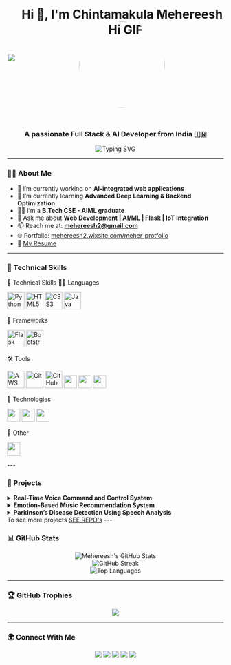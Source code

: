 <h1 align="center" style="display: flex; justify-content: center; align-items: center; gap: 15px;">
<p align="center">
  <img src="https://profile-counter.glitch.me/mehereesh/count.svg?" />
</p>

  <span>Hi 👋, I'm Chintamakula Mehereesh</span>
  <br>
  <img src="https://media.giphy.com/media/v1.Y2lkPTc5MGI3NjExdmxiaGVwczA3Nm05MzhhaDdha2Nqd3F0dHlwd3RyM3FxaTM2cDNuNSZlcD12MV9naWZzX3NlYXJjaCZjdD1n/noyBeNjH4nbtXV5ZLA/giphy.gif" alt="Hi GIF" width="200" style="border-radius: 50%;" />
</h1>

<h3 align="center">A passionate Full Stack & AI Developer from India 🇮🇳</h3>

<p align="center">
  <img src="https://readme-typing-svg.demolab.com?font=Fira+Code&size=22&pause=1000&color=0AFFB8&center=true&vCenter=true&width=435&lines=Web+Developer;AI+%2F+ML+Engineer;Python+%7C+PHP+%7C+Flask+Expert;Passionate+about+Building+Smart+Apps" alt="Typing SVG" />
</p>

---

### 👨‍💻 About Me

- 🔭 I’m currently working on **AI-integrated web applications**
- 🌱 I’m currently learning **Advanced Deep Learning & Backend Optimization**
- 👨‍🎓 I’m a **B.Tech CSE - AIML graduate**
- 💬 Ask me about **Web Development | AI/ML | Flask | IoT Integration**
- 📫 Reach me at: **mehereesh2@gmail.com**
- 🌐 Portfolio: [mehereesh2.wixsite.com/meher-protfolio](https://mehereesh2.wixsite.com/meher-protfolio)
- 📄 [My Resume](https://drive.google.com/file/d/1b-rtsY7K2RzBYG_kA-yfRpJqv7B3n3zH/view?usp=drivesdk)

---

### 🚀 Technical Skills
🚀 Technical Skills
🧑‍💻 Languages
<p> <img src="https://cdn.jsdelivr.net/gh/devicons/devicon/icons/python/python-original.svg" width="40" alt="Python" /> <img src="https://cdn.jsdelivr.net/gh/devicons/devicon/icons/html5/html5-original.svg" width="40" alt="HTML5" /> <img src="https://cdn.jsdelivr.net/gh/devicons/devicon/icons/css3/css3-original.svg" width="40" alt="CSS3" /> <img src="https://cdn.jsdelivr.net/gh/devicons/devicon/icons/java/java-original.svg" width="40" alt="Java" /> </p>
🧱 Frameworks
<p> <img src="https://cdn.jsdelivr.net/gh/devicons/devicon/icons/flask/flask-original.svg" width="40" alt="Flask" /> <img src="https://cdn.jsdelivr.net/gh/devicons/devicon/icons/bootstrap/bootstrap-original.svg" width="40" alt="Bootstrap" /> </p>
🛠 Tools
<p>  <img src="https://cdn.jsdelivr.net/gh/devicons/devicon@latest/icons/amazonwebservices/amazonwebservices-original-wordmark.svg"  width="40" alt="AWS" /> <img src="https://cdn.jsdelivr.net/gh/devicons/devicon/icons/git/git-original.svg" width="40" alt="Git" /> <img src="https://cdn.jsdelivr.net/gh/devicons/devicon/icons/github/github-original.svg" width="40" alt="GitHub" /> <img src="https://img.shields.io/badge/WIX-000000?style=for-the-badge&logo=wix&logoColor=white" height="30" /> <img src="https://img.shields.io/badge/Adobe%20Photoshop-31A8FF?style=for-the-badge&logo=Adobe-Photoshop&logoColor=white" height="30" /> <img src="https://img.shields.io/badge/Onshape-1B5FAA?style=for-the-badge&logo=Onshape&logoColor=white" height="30" /> </p>
🧠 Technologies
<p> <img src="https://img.shields.io/badge/Machine%20Learning-00599C?style=for-the-badge&logo=scikit-learn&logoColor=white" height="30" /> <img src="https://img.shields.io/badge/Artificial%20Intelligence-272727?style=for-the-badge&logo=OpenAI&logoColor=white" height="30" /> <img src="https://img.shields.io/badge/Prompt%20Engineering-6A1B9A?style=for-the-badge&logo=openai&logoColor=white" height="30" /> </p>
🎨 Other
<p> <img src="https://img.shields.io/badge/Poster%20Designing-E91E63?style=for-the-badge&logo=canva&logoColor=white" height="30" /> </p>
---

### 📁 Projects

<details>
  <summary><b>Real-Time Voice Command and Control System</b></summary>

  - Developed a system with **Flask backend** and **Web Speech API frontend** for real-time voice interactions.  
  - Achieved **92% command accuracy** and **1.2s average response time**.  
  - Built with **HTML, CSS** for UI and integrated **Python command processing**.  
  - Implemented robust error handling and continuous recognition.
</details>

<details>
  <summary><b>Emotion-Based Music Recommendation System</b></summary>

  - Built an AI system detecting user emotions via voice and suggesting music therapy.  
  - Used **MFCC features** and a classification model with a real-time feedback loop.  
  - Implemented an interactive UI using Flask and Python.
</details>

<details>
  <summary><b>Parkinson’s Disease Detection Using Speech Analysis</b></summary>

  - Built an ML model using **Random Forest** to detect symptoms from voice data.  
  - Extracted **MFCC, pitch, and jitter** features from biomedical datasets.  
  - Integrated the system into a mobile-friendly web interface.
</details>
To see more projects <a href="https://github.com/mehereesh?tab=repositories" alt="projects"> SEE REPO's</a>
---

### 📊 GitHub Stats

<p align="center">
  <img src="https://github-readme-stats.vercel.app/api?username=mehereesh&show_icons=true&theme=radical" alt="Mehereesh's GitHub Stats" />
  <br/>
  <img src="https://github-readme-streak-stats.herokuapp.com/?user=mehereesh&theme=radical" alt="GitHub Streak" />
  <br/>
  <img src="https://github-readme-stats.vercel.app/api/top-langs/?username=mehereesh&layout=compact&theme=radical" alt="Top Languages" />
</p>

---

### 🏆 GitHub Trophies

<p align="center">
  <img src="https://github-profile-trophy.vercel.app/?username=mehereesh&theme=onedark&row=2&column=3" />
</p>

---

### 🌍 Connect With Me

<p align="center">
  <a href="https://www.linkedin.com/in/chintamakula-mehereesh/" target="_blank"><img src="https://img.shields.io/badge/-LinkedIn-%230A66C2?style=for-the-badge&logo=linkedin&logoColor=white" /></a>
  <a href="https://www.instagram.com/mr._.marico_111" target="_blank"><img src="https://img.shields.io/badge/-Instagram-%23E4405F?style=for-the-badge&logo=instagram&logoColor=white" /></a>
  <a href="https://www.facebook.com/Meher chintamakula" target="_blank"><img src="https://img.shields.io/badge/-Facebook-%233b5998?style=for-the-badge&logo=facebook&logoColor=white" /></a>
  <a href="mailto:mehereesh2@gmail.com" target="_blank"><img src="https://img.shields.io/badge/-Gmail-D14836?style=for-the-badge&logo=gmail&logoColor=white" /></a>
  <a href="https://codepen.io/Meher2901" target="_blank"><img src="https://img.shields.io/badge/-CodePen-black?style=for-the-badge&logo=codepen&logoColor=white" /></a>
</p>

